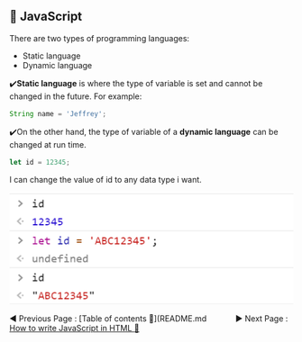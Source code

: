 ## :triangular_flag_on_post: JavaScript

There are two types of programming languages:

- Static language
- Dynamic language

:heavy_check_mark:**Static language** is where the type of variable is set and cannot be changed in the future. For example:

```javascript
String name = 'Jeffrey';
```

:heavy_check_mark:On the other hand, the type of variable of a **dynamic language** can be changed at run time.

```javascript
let id = 12345;
```

I can change the value of id to any data type i want.

![](.gitbook/assets/image%20%2814%29.png)

:arrow_backward: Previous Page : [Table of contents :memo:](README.md  &nbsp;&nbsp;&nbsp;&nbsp;&nbsp;&nbsp;&nbsp;&nbsp;&nbsp;&nbsp;&nbsp;&nbsp;:arrow_forward: Next Page : [How to write JavaScript in HTML :triangular_flag_on_post:](how-to-write-javascript-in-html.md)

